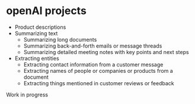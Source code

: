 
# openAI projects

- Product descriptions
- Summarizing text
  - Summarizing long documents
  - Summarizing back-and-forth emails or message threads
  - Summarizing detailed meeting notes with key points and next steps
- Extracting entities
  - Extracting contact information from a customer message
  - Extracting names of people or companies or products from a document
  - Extracting things mentioned in customer reviews or feedback

Work in progress
